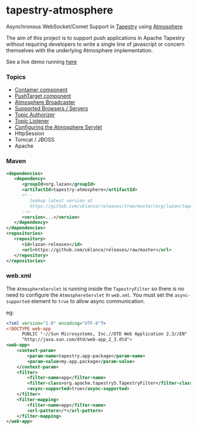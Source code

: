 tapestry-atmosphere
===================

Asynchronous WebSocket/Comet Support in [Tapestry](http://tapestry.apache.org) using [Atmosphere](https://github.com/Atmosphere/atmosphere)

The aim of this project is to support push applications in Apache Tapestry without requiring developers
to write a single line of javascript or concern themselves with the underlying Atmosphere implementation.

See a live demo running [here](http://tapestry-atmosphere.uklance.cloudbees.net)

### Topics

- [Container component](https://github.com/uklance/tapestry-atmosphere/wiki/Container-Component)
- [PushTarget component](https://github.com/uklance/tapestry-atmosphere/wiki/PushTarget-Component)
- [Atmosphere Broadcaster](https://github.com/uklance/tapestry-atmosphere/wiki/Atmosphere-Broadcaster)
- [Supported Browsers / Servers](https://github.com/Atmosphere/atmosphere/wiki/Supported-WebServers-and-Browsers)
- [Topic Authorizer](https://github.com/uklance/tapestry-atmosphere/wiki/Topic-Authorizer)
- [Topic Listener](https://github.com/uklance/tapestry-atmosphere/wiki/Topic-Listener)
- [Configuring the Atmosphere Servlet](https://github.com/uklance/tapestry-atmosphere/wiki/Configuring-the-Atmosphere-Servlet)
- HttpSession
- Tomcat / JBOSS
- Apache

### Maven

```xml
<dependencies>
   <dependency>
      <groupId>org.lazan</groupId>
      <artifactId>tapestry-atmosphere</artifactId>
      <!-- 
         lookup latest version at 
         https://github.com/uklance/releases/tree/master/org/lazan/tapestry-atmosphere
      -->
      <version>...</version> 
   </dependency>
</dependencies>
<repositories>
   <repository>
      <id>lazan-releases</id>
      <url>https://github.com/uklance/releases/raw/master</url>
   </repository>
</repositories>
```

### web.xml

The `AtmosphereServlet` is running inside the `TapestryFilter` so there is no need to configure the `AtmosphereServlet` in `web.xml`. You must set the `async-supported` element to `true` to allow async communication.

eg:
```xml
<?xml version="1.0" encoding="UTF-8"?>
<!DOCTYPE web-app
      PUBLIC "-//Sun Microsystems, Inc.//DTD Web Application 2.3//EN"
      "http://java.sun.com/dtd/web-app_2_3.dtd">
<web-app>
	<context-param>
		<param-name>tapestry.app-package</param-name>
		<param-value>my.app.package</param-value>
	</context-param>
	<filter>
		<filter-name>app</filter-name>
		<filter-class>org.apache.tapestry5.TapestryFilter</filter-class>
		<async-supported>true</async-supported>
	</filter>
	<filter-mapping>
		<filter-name>app</filter-name>
		<url-pattern>/*</url-pattern>
	</filter-mapping>
</web-app>
```


